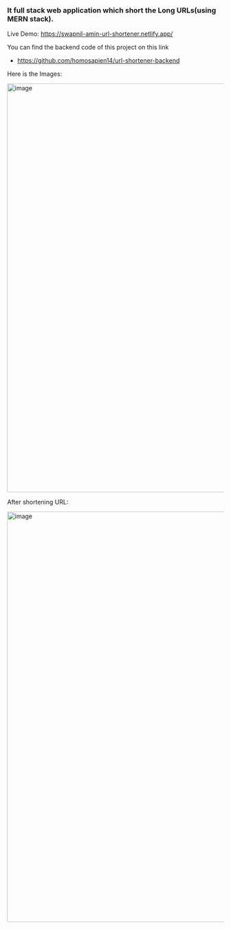 ### It full stack web application which short the Long URLs(using MERN stack).

Live Demo: https://swapnil-amin-url-shortener.netlify.app/

You can find the backend code of this project on this link 
- https://github.com/homosapien14/url-shortener-backend

Here is the Images:

<img width="949" alt="image" src="https://user-images.githubusercontent.com/76989674/233632201-872d1d18-d44b-42b7-91f7-cdb59840114d.png">

After shortening URL:

<img width="953" alt="image" src="https://user-images.githubusercontent.com/76989674/233632315-ffed2541-a928-4485-870b-56087b67943a.png">

